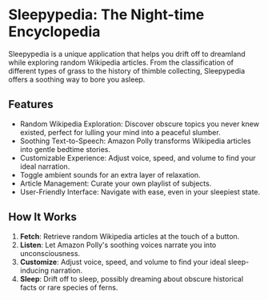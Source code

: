 # Sleepypedia: The Night-time Encyclopedia
Sleepypedia is a unique application that helps you drift off to dreamland while exploring random Wikipedia articles. From the classification of different types of grass to the history of thimble collecting, Sleepypedia offers a soothing way to bore you asleep.

## Features
- Random Wikipedia Exploration: Discover obscure topics you never knew existed, perfect for lulling your mind into a peaceful slumber.
- Soothing Text-to-Speech: Amazon Polly transforms Wikipedia articles into gentle bedtime stories.
- Customizable Experience: Adjust voice, speed, and volume to find your ideal narration.
- Toggle ambient sounds for an extra layer of relaxation.
- Article Management: Curate your own playlist of subjects.
- User-Friendly Interface: Navigate with ease, even in your sleepiest state.

## How It Works

1. **Fetch**: Retrieve random Wikipedia articles at the touch of a button.
2. **Listen**: Let Amazon Polly's soothing voices narrate you into unconsciousness.
3. **Customize**: Adjust voice, speed, and volume to find your ideal sleep-inducing narration.
4. **Sleep**: Drift off to sleep, possibly dreaming about obscure historical facts or rare species of ferns.
